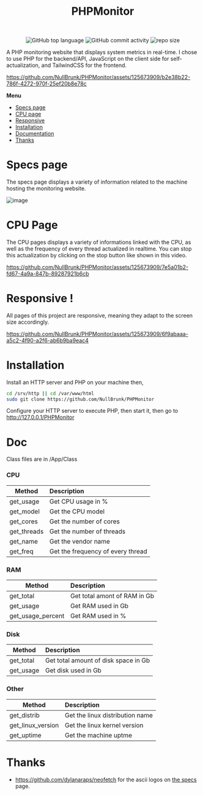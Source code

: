 <div align="center">
   
# PHPMonitor  
<br/>    
 
![GitHub top language](https://img.shields.io/github/languages/top/NullBrunk/PHPMonitor?style=for-the-badge)
![GitHub commit activity](https://img.shields.io/github/commit-activity/m/NullBrunk/PHPMonitor?style=for-the-badge)
![repo size](https://img.shields.io/github/repo-size/NullBrunk/PHPMonitor?style=for-the-badge)

</div>

A PHP monitoring website that displays system metrics in real-time. I chose to use PHP for the backend/API, JavaScript on the client side for self-actualization, and TailwindCSS for the frontend.

https://github.com/NullBrunk/PHPMonitor/assets/125673909/b2e38b22-786f-4272-970f-25ef20b8e78c

**Menu**
- <a href="https://github.com/NullBrunk/PHPMonitor/tree/main#specs-page">Specs page</a>
- <a href="https://github.com/NullBrunk/PHPMonitor/tree/main#cpu-page">CPU page</a>
- <a href="https://github.com/NullBrunk/PHPMonitor/tree/main#responsive-">Responsive</a>
- <a href="https://github.com/NullBrunk/PHPMonitor/tree/main#installation">Installation</a>
- <a href="https://github.com/NullBrunk/PHPMonitor/tree/main#doc">Documentation</a>
- <a href="https://github.com/NullBrunk/PHPMonitor/tree/main#thanks">Thanks</a>


# Specs page
The specs page displays a variety of information related to the machine hosting the monitoring website.

![image](https://github.com/NullBrunk/PHPMonitor/assets/125673909/bc6eb743-6a87-4956-970e-a7ed0034f5e0)


# CPU Page

The CPU pages displays a variety of informations linked with the CPU, as well as the frequency of every thread actualized in realtime. You can stop this actualization by clicking on the stop button like shown in this video.

https://github.com/NullBrunk/PHPMonitor/assets/125673909/7e5a01b2-fd67-4a9a-847b-89287921b6cb


# Responsive !
All pages of this project are responsive, meaning they adapt to the screen size accordingly.


https://github.com/NullBrunk/PHPMonitor/assets/125673909/6f9abaaa-a5c2-4f90-a2f6-ab6b9ba9eac4

# Installation

Install an HTTP server and PHP on your machine then, 

```bash
cd /srv/http || cd /var/www/html
sudo git clone https://github.com/NullBrunk/PHPMonitor
```

Configure your HTTP server to execute PHP, then start it, then go to
<a href="http://127.0.0.1/PHPMonitor/">http://127.0.0.1/PHPMonitor</a>


# Doc
Class files are in /App/Class

### CPU
| Method         | Description                          | 
|---             |:--                                   | 
| get_usage      | Get CPU usage in %                   |
| get_model      | Get the CPU model                    |
| get_cores      | Get the number of cores              |
| get_threads    | Get the number of threads            |
| get_name       | Get the vendor name                  |
| get_freq       | Get the frequency of every thread    |


### RAM
| Method            | Description                     | 
|---                |:--                              | 
| get_total         | Get total amont of RAM in Gb    |
| get_usage         | Get RAM used in Gb              |
| get_usage_percent | Get RAM used in %               |


### Disk
| Method         | Description                           | 
|---             |:--                                    | 
| get_total      | Get total amount of disk space in Gb  |
| get_usage      | Get disk used in Gb                   |


### Other
| Method               | Description                          | 
|---                   |:--                                   | 
| get_distrib          | Get the linux distribution name      |
| get_linux_version    | Get the linux kernel version         |
| get_uptime           | Get the machine uptme                |



# Thanks

- https://github.com/dylanaraps/neofetch for the ascii logos on <a href="https://github.com/NullBrunk/PHPMonitor/blob/main/specs.php">the specs</a> page.
